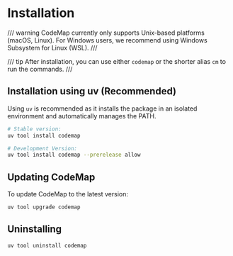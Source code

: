 # Installation

/// warning
CodeMap currently only supports Unix-based platforms (macOS, Linux). For Windows users, we recommend using Windows Subsystem for Linux (WSL).
///

/// tip
After installation, you can use either `codemap` or the shorter alias `cm` to run the commands.
///

## Installation using uv (Recommended)

Using `uv` is recommended as it installs the package in an isolated environment and automatically manages the PATH.


```bash
# Stable version:
uv tool install codemap
```

```bash
# Development Version:
uv tool install codemap --prerelease allow
```

## Updating CodeMap

To update CodeMap to the latest version:

```bash
uv tool upgrade codemap
```

## Uninstalling

```bash
uv tool uninstall codemap
```